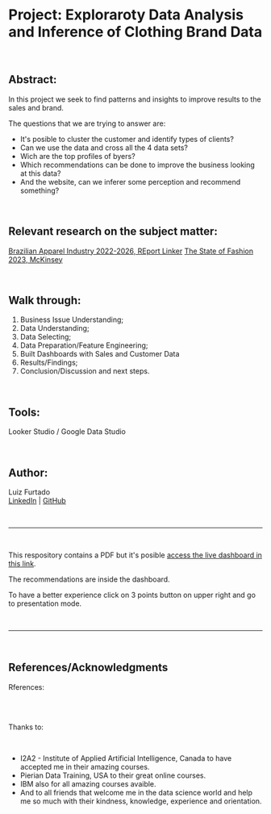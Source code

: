 # Project: Exploraroty Data Analysis and Inference of Clothing Brand Data

<br>

## **Abstract:**

In this project we seek to find patterns and insights to improve results to the sales and brand.

The questions that we are trying to answer are: 
- It's posible to cluster the customer and identify types of clients?
- Can we use the data and cross all the 4 data sets?
- Wich are the top profiles of byers?
- Which recommendations can be done to improve the business looking at this data?
- And the website, can we inferer some perception and recommend something?

<br>

## **Relevant research on the subject matter:**

[Brazilian Apparel Industry 2022-2026, REport Linker](https://www.reportlinker.com/report-summary/Apparel/121350/Brazilian-Clothing-Industry.html)
[The State of Fashion 2023, McKinsey](https://www.mckinsey.com/industries/retail/our-insights/state-of-fashion)

<br>

## **Walk through:**

1. Business Issue Understanding;
2. Data Understanding;
3. Data Selecting;
4. Data Preparation/Feature Engineering;
5. Built Dashboards with Sales and Customer Data
8. Results/Findings;
9. Conclusion/Discussion and next steps.
   
<br>

## **Tools:**

Looker Studio / Google Data Studio <br>

<br>

## **Author:**

Luiz Furtado <br>
[LinkedIn](https://www.linkedin.com/in/luiz-furtado-dev/) | [GitHub](https://github.com/TSLSouth)

<br>

---

<br>

This respository contains a PDF but it's posible [access the live dashboard in this link](https://lookerstudio.google.com/reporting/80f9d0ba-c87a-4ee6-a587-93aec3b43de7).

The recommendations are inside the dashboard.

To have a better experience click on 3 points button on upper right and go to presentation mode.

<br>

---

<br>

## **References/Acknowledgments**

Rferences: 

<br>

<br>

Thanks to: 

<br>

- I2A2 - Institute of Applied Artificial Intelligence, Canada to have accepted me in their amazing courses.  <br>
- Pierian Data Training, USA to their great online courses.
- IBM also for all amazing courses avaible.
- And to all friends that welcome me in the data science world and help me so much with their kindness, knowledge, experience and orientation.

<br>
